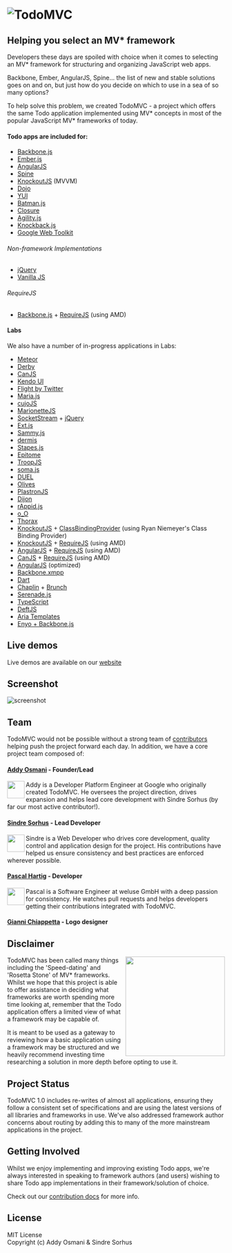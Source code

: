 # ![TodoMVC](https://raw.github.com/addyosmani/todomvc/gh-pages/media/logo.png)

## Helping you select an MV\* framework


Developers these days are spoiled with choice when it comes to selecting an MV\* framework for structuring and organizing JavaScript web apps.

Backbone, Ember, AngularJS, Spine... the list of new and stable solutions goes on and on, but just how do you decide on which to use in a sea of so many options?

To help solve this problem, we created TodoMVC - a project which offers the same Todo application implemented using MV* concepts in most of the popular JavaScript MV\* frameworks of today.


#### Todo apps are included for:

- [Backbone.js](http://documentcloud.github.com/backbone)
- [Ember.js](http://emberjs.com)
- [AngularJS](http://angularjs.org)
- [Spine](http://spinejs.com)
- [KnockoutJS](http://knockoutjs.com) (MVVM)
- [Dojo](http://dojotoolkit.org)
- [YUI](http://yuilibrary.com)
- [Batman.js](http://batmanjs.org)
- [Closure](http://code.google.com/closure/library/)
- [Agility.js](http://agilityjs.com)
- [Knockback.js](http://kmalakoff.github.com/knockback)
- [Google Web Toolkit](https://developers.google.com/web-toolkit/)


###### Non-framework Implementations

- [jQuery](http://jquery.com)
- [Vanilla JS](http://todomvc.com/vanilla-examples/vanillajs/)

###### RequireJS

- [Backbone.js](http://documentcloud.github.com/backbone) + [RequireJS](http://requirejs.org) (using AMD)

#### Labs

We also have a number of in-progress applications in Labs:

- [Meteor](http://meteor.com)
- [Derby](http://derbyjs.com)
- [CanJS](http://canjs.us)
- [Kendo UI](http://kendoui.com)
- [Flight by Twitter](https://github.com/twitter/flight)
- [Maria.js](https://github.com/petermichaux/maria)
- [cujoJS](http://cujojs.com)
- [MarionetteJS](http://marionettejs.com/)
- [SocketStream](http://www.socketstream.org) + [jQuery](http://jquery.com)
- [Ext.js](http://www.sencha.com/products/extjs)
- [Sammy.js](http://sammyjs.org)
- [dermis](https://github.com/wearefractal/dermis)
- [Stapes.js](http://hay.github.com/stapes)
- [Epitome](http://dimitarchristoff.github.com/Epitome)
- [TroopJS](https://github.com/troopjs)
- [soma.js](http://somajs.github.com/somajs)
- [DUEL](https://bitbucket.org/mckamey/duel/wiki/Home)
- [Olives](https://github.com/flams/olives)
- [PlastronJS](https://github.com/rhysbrettbowen/PlastronJS)
- [Dijon](https://github.com/creynders/dijon-framework)
- [rAppid.js](http://www.rappidjs.com)
- [o_O](http://weepy.github.com/o_O)
- [Thorax](http://walmartlabs.github.com/thorax/)
- [KnockoutJS](http://knockoutjs.com) + [ClassBindingProvider](https://github.com/rniemeyer/knockout-classBindingProvider) (using Ryan Niemeyer's Class Binding Provider)
- [KnockoutJS](http://knockoutjs.com) + [RequireJS](http://requirejs.org) (using AMD)
- [AngularJS](http://angularjs.org) + [RequireJS](http://requirejs.org) (using AMD)
- [CanJS](http://canjs.us) + [RequireJS](http://requirejs.org) (using AMD)
- [AngularJS](http://angularjs.org) (optimized)
- [Backbone.xmpp](https://github.com/ggozad/Backbone.xmpp)
- [Dart](http://dartlang.org)
- [Chaplin](http://chaplinjs.org) + [Brunch](http://brunch.io)
- [Serenade.js](https://github.com/elabs/serenade.js)
- [TypeScript](http://www.typescriptlang.org/)
- [DeftJS](http://deftjs.org/)
- [Aria Templates](http://ariatemplates.com/)
- [Enyo + Backbone.js](http://enyojs.com/)

## Live demos

Live demos are available on our [website](http://todomvc.com)


## Screenshot

![screenshot](https://raw.github.com/addyosmani/todomvc/gh-pages/screenshot.png)


## Team

TodoMVC would not be possible without a strong team of [contributors](https://github.com/addyosmani/todomvc/contributors) helping push the project forward each day. In addition, we have a core project team composed of:

#### [Addy Osmani](http://github.com/addyosmani) - Founder/Lead

<img align="left" width="40" height="40" src="http://www.gravatar.com/avatar/96270e4c3e5e9806cf7245475c00b275.png?s=40">
Addy is a Developer Platform Engineer at Google who originally created TodoMVC. He oversees the project direction, drives expansion and helps lead core development with Sindre Sorhus (by far our most active contributor!).

#### [Sindre Sorhus](https://github.com/sindresorhus) - Lead Developer

<img align="left" width="40" height="40" src="http://www.gravatar.com/avatar/d36a92237c75c5337c17b60d90686bf9.png?s=40">
Sindre is a Web Developer who drives core development, quality control and application design for the project. His contributions have helped us ensure consistency and best practices are enforced wherever possible.

#### [Pascal Hartig](https://github.com/passy) - Developer

<img align="left" width="40" height="40" src="http://www.gravatar.com/avatar/be451fcdbf0e5ff07f23ed16cb5c90a3.png?s=40">
Pascal is a Software Engineer at weluse GmbH with a deep passion for consistency. He watches pull requests and helps developers getting their contributions integrated with TodoMVC.

#### [Gianni Chiappetta](https://github.com/gf3) - Logo designer


## Disclaimer

<img align="right" width="230" height="230" src="https://raw.github.com/addyosmani/todomvc/gh-pages/media/icon-small.png">

TodoMVC has been called many things including the 'Speed-dating' and 'Rosetta Stone' of MV* frameworks. Whilst we hope that this project is able to offer assistance in deciding what frameworks are worth spending more time looking at, remember that the Todo application offers a limited view of what a framework may be capable of.

It is meant to be used as a gateway to reviewing how a basic application using a framework may be structured and we heavily recommend investing time researching a solution in more depth before opting to use it.


## Project Status

TodoMVC 1.0 includes re-writes of almost all applications, ensuring they follow a consistent set of specifications and are using the latest versions of all libraries and frameworks in use. We've also addressed framework author concerns about routing by adding this to many of the more mainstream applications in the project.


## Getting Involved

Whilst we enjoy implementing and improving existing Todo apps, we're always interested in speaking to framework authors (and users) wishing to share Todo app implementations in their framework/solution of choice.

Check out our [contribution docs](contributing.md) for more info.


## License

MIT License  
Copyright (c) Addy Osmani & Sindre Sorhus
